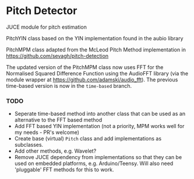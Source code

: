 # Pitch Detector
JUCE module for pitch estimation

PitchYIN class based on the YIN implementation found in the aubio library

PitchMPM class adapted from the McLeod Pitch Method implementation in https://github.com/sevagh/pitch-detection

The updated version of the PitchMPM class now uses FFT for the Normalised Squared Difference Function using the AudioFFT library (via the module wrapper at https://github.com/adamski/audio_fft). The previous time-based version is now in the `time-based` branch. 

### TODO
- Seperate time-based method into another class that can be used as an alternative to the FFT based method
- Add FFT based YIN implementation (not a priority, MPM works well for my needs - PR's welcome)
- Create base (virtual) `Pitch` class and add implementations as subclasses.  
- Add other methods, e.g. Wavelet? 
- Remove JUCE dependency from implementations so that they can be used on embedded platforms, e.g. Arduino/Teensy. Will also need 'pluggable' FFT methods for this to work. 
